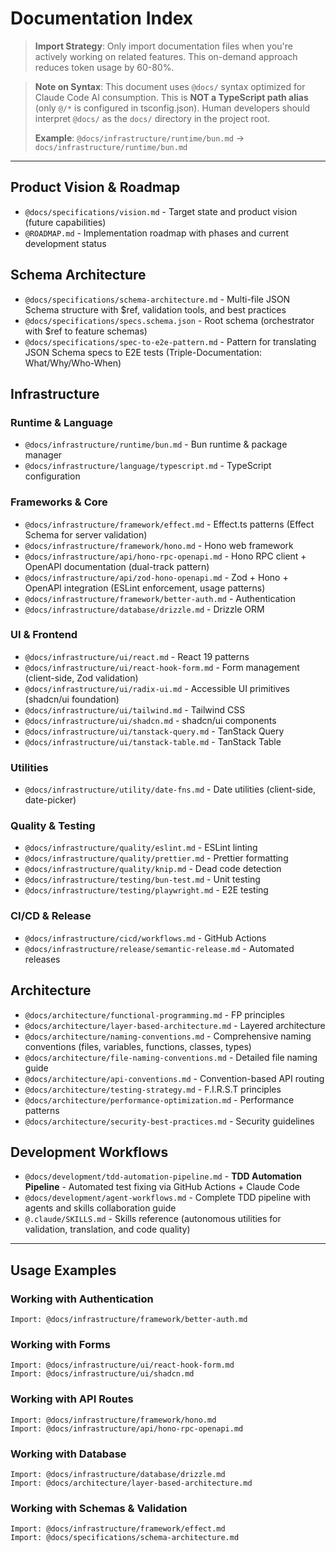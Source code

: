 # Documentation Index

> **Import Strategy**: Only import documentation files when you're actively working on related features. This on-demand approach reduces token usage by 60-80%.

> **Note on Syntax**: This document uses `@docs/` syntax optimized for Claude Code AI consumption. This is **NOT a TypeScript path alias** (only `@/*` is configured in tsconfig.json). Human developers should interpret `@docs/` as the `docs/` directory in the project root.
>
> **Example**: `@docs/infrastructure/runtime/bun.md` → `docs/infrastructure/runtime/bun.md`

---

## Product Vision & Roadmap

- `@docs/specifications/vision.md` - Target state and product vision (future capabilities)
- `@ROADMAP.md` - Implementation roadmap with phases and current development status

## Schema Architecture

- `@docs/specifications/schema-architecture.md` - Multi-file JSON Schema structure with $ref, validation tools, and best practices
- `@docs/specifications/specs.schema.json` - Root schema (orchestrator with $ref to feature schemas)
- `@docs/specifications/spec-to-e2e-pattern.md` - Pattern for translating JSON Schema specs to E2E tests (Triple-Documentation: What/Why/Who-When)

## Infrastructure

### Runtime & Language
- `@docs/infrastructure/runtime/bun.md` - Bun runtime & package manager
- `@docs/infrastructure/language/typescript.md` - TypeScript configuration

### Frameworks & Core
- `@docs/infrastructure/framework/effect.md` - Effect.ts patterns (Effect Schema for server validation)
- `@docs/infrastructure/framework/hono.md` - Hono web framework
- `@docs/infrastructure/api/hono-rpc-openapi.md` - Hono RPC client + OpenAPI documentation (dual-track pattern)
- `@docs/infrastructure/api/zod-hono-openapi.md` - Zod + Hono + OpenAPI integration (ESLint enforcement, usage patterns)
- `@docs/infrastructure/framework/better-auth.md` - Authentication
- `@docs/infrastructure/database/drizzle.md` - Drizzle ORM

### UI & Frontend
- `@docs/infrastructure/ui/react.md` - React 19 patterns
- `@docs/infrastructure/ui/react-hook-form.md` - Form management (client-side, Zod validation)
- `@docs/infrastructure/ui/radix-ui.md` - Accessible UI primitives (shadcn/ui foundation)
- `@docs/infrastructure/ui/tailwind.md` - Tailwind CSS
- `@docs/infrastructure/ui/shadcn.md` - shadcn/ui components
- `@docs/infrastructure/ui/tanstack-query.md` - TanStack Query
- `@docs/infrastructure/ui/tanstack-table.md` - TanStack Table

### Utilities
- `@docs/infrastructure/utility/date-fns.md` - Date utilities (client-side, date-picker)

### Quality & Testing
- `@docs/infrastructure/quality/eslint.md` - ESLint linting
- `@docs/infrastructure/quality/prettier.md` - Prettier formatting
- `@docs/infrastructure/quality/knip.md` - Dead code detection
- `@docs/infrastructure/testing/bun-test.md` - Unit testing
- `@docs/infrastructure/testing/playwright.md` - E2E testing

### CI/CD & Release
- `@docs/infrastructure/cicd/workflows.md` - GitHub Actions
- `@docs/infrastructure/release/semantic-release.md` - Automated releases

## Architecture

- `@docs/architecture/functional-programming.md` - FP principles
- `@docs/architecture/layer-based-architecture.md` - Layered architecture
- `@docs/architecture/naming-conventions.md` - Comprehensive naming conventions (files, variables, functions, classes, types)
- `@docs/architecture/file-naming-conventions.md` - Detailed file naming guide
- `@docs/architecture/api-conventions.md` - Convention-based API routing
- `@docs/architecture/testing-strategy.md` - F.I.R.S.T principles
- `@docs/architecture/performance-optimization.md` - Performance patterns
- `@docs/architecture/security-best-practices.md` - Security guidelines

## Development Workflows

- `@docs/development/tdd-automation-pipeline.md` - **TDD Automation Pipeline** - Automated test fixing via GitHub Actions + Claude Code
- `@docs/development/agent-workflows.md` - Complete TDD pipeline with agents and skills collaboration guide
- `@.claude/SKILLS.md` - Skills reference (autonomous utilities for validation, translation, and code quality)

---

## Usage Examples

### Working with Authentication
```
Import: @docs/infrastructure/framework/better-auth.md
```

### Working with Forms
```
Import: @docs/infrastructure/ui/react-hook-form.md
Import: @docs/infrastructure/ui/shadcn.md
```

### Working with API Routes
```
Import: @docs/infrastructure/framework/hono.md
Import: @docs/infrastructure/api/hono-rpc-openapi.md
```

### Working with Database
```
Import: @docs/infrastructure/database/drizzle.md
Import: @docs/architecture/layer-based-architecture.md
```

### Working with Schemas & Validation
```
Import: @docs/infrastructure/framework/effect.md
Import: @docs/specifications/schema-architecture.md
```
